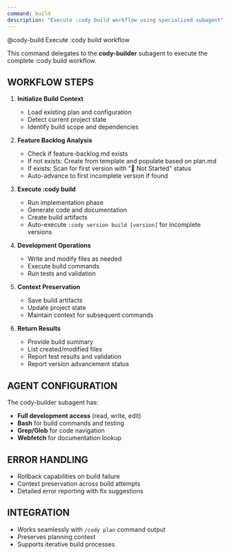 ```yaml
---
command: build
description: "Execute :cody build workflow using specialized subagent"
---
```


@cody-build Execute :cody build workflow

This command delegates to the **cody-builder** subagent to execute the complete :cody build workflow.

## WORKFLOW STEPS
1. **Initialize Build Context**
   - Load existing plan and configuration
   - Detect current project state
   - Identify build scope and dependencies

2. **Feature Backlog Analysis**
   - Check if feature-backlog.md exists
   - If not exists: Create from template and populate based on plan.md
   - If exists: Scan for first version with "🔴 Not Started" status
   - Auto-advance to first incomplete version if found

3. **Execute :cody build**
   - Run implementation phase
   - Generate code and documentation
   - Create build artifacts
   - Auto-execute `:cody version build [version]` for incomplete versions

4. **Development Operations**
   - Write and modify files as needed
   - Execute build commands
   - Run tests and validation

5. **Context Preservation**
   - Save build artifacts
   - Update project state
   - Maintain context for subsequent commands

6. **Return Results**
   - Provide build summary
   - List created/modified files
   - Report test results and validation
   - Report version advancement status

## AGENT CONFIGURATION
The cody-builder subagent has:
- **Full development access** (read, write, edit)
- **Bash** for build commands and testing
- **Grep/Glob** for code navigation
- **Webfetch** for documentation lookup

## ERROR HANDLING
- Rollback capabilities on build failure
- Context preservation across build attempts
- Detailed error reporting with fix suggestions

## INTEGRATION
- Works seamlessly with `/cody plan` command output
- Preserves planning context
- Supports iterative build processes
